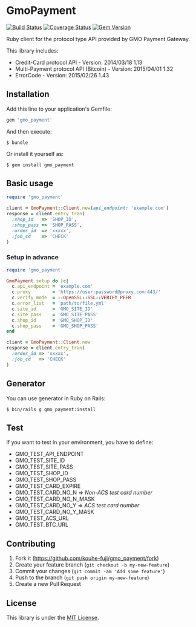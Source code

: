 # GmoPayment

[![Build Status](https://travis-ci.org/kouhei-fuji/gmo_payment.svg?branch=master)](https://travis-ci.org/kouhei-fuji/gmo_payment) [![Coverage Status](https://coveralls.io/repos/kouhei-fuji/gmo_payment/badge.svg?branch=master&service=github)](https://coveralls.io/github/kouhei-fuji/gmo_payment?branch=master) [![Gem Version](https://badge.fury.io/rb/gmo_payment.svg)](https://badge.fury.io/rb/gmo_payment)

Ruby client for the protocol type API provided by GMO Payment Gateway.

This library includes:

- Credit-Card protocol API - Version: 2014/03/18 1.13
- Multi-Payment protocol API (Bitcoin) - Version: 2015/04/01 1.32
- ErrorCode - Version: 2015/02/26 1.43

## Installation

Add this line to your application's Gemfile:

```ruby
gem 'gmo_payment'
```

And then execute:

    $ bundle

Or install it yourself as:

    $ gem install gmo_payment

## Basic usage

```ruby
require 'gmo_payment'

client = GmoPayment::Client.new(api_endpoint: 'example.com')
response = client.entry_tran(
  :shop_id   => 'SHOP_ID',
  :shop_pass => 'SHOP_PASS',
  :order_id  => 'xxxxx',
  :job_cd    => 'CHECK'
)
```

### Setup in advance

```ruby
require 'gmo_payment'

GmoPayment.setup do |c|
  c.api_endpoint = 'example.com'
  c.proxy        = 'https://user:password@proxy.com:443/'
  c.verify_mode  = ::OpenSSL::SSL::VERIFY_PEER
  c.error_list   = 'path/to/file.yml'
  c.site_id      = 'GMO_SITE_ID'
  c.site_pass    = 'GMO_SITE_PASS'
  c.shop_id      = 'GMO_SHOP_ID'
  c.shop_pass    = 'GMO_SHOP_PASS'
end

client = GmoPayment::Client.new
response = client.entry_tran(
  :order_id => 'xxxxx',
  :job_cd   => 'CHECK'
)
```

## Generator

You can use generator in Ruby on Rails:

    $ bin/rails g gmo_payment:install

## Test

If you want to test in your environment, you have to define:

- GMO_TEST_API_ENDPOINT
- GMO_TEST_SITE_ID
- GMO_TEST_SITE_PASS
- GMO_TEST_SHOP_ID
- GMO_TEST_SHOP_PASS
- GMO_TEST_CARD_EXPIRE
- GMO_TEST_CARD_NO_N
  => _Non-ACS test card number_
- GMO_TEST_CARD_NO_N_MASK
- GMO_TEST_CARD_NO_Y
  => _ACS test card number_
- GMO_TEST_CARD_NO_Y_MASK
- GMO_TEST_ACS_URL
- GMO_TEST_BTC_URL

## Contributing

1. Fork it (https://github.com/kouhe-fuji/gmo_payment/fork)
2. Create your feature branch (`git checkout -b my-new-feature`)
3. Commit your changes (`git commit -am 'Add some feature'`)
4. Push to the branch (`git push origin my-new-feature`)
5. Create a new Pull Request

## License

This library is under the [MIT License](https://opensource.org/licenses/MIT).
